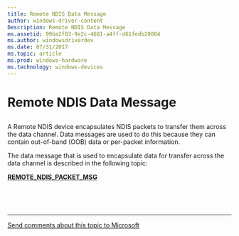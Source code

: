 ```yaml
---
title: Remote NDIS Data Message
author: windows-driver-content
Description: Remote NDIS Data Message
ms.assetid: 99ba2f83-9e2c-4681-a4ff-d61fedb20884
ms.author: windowsdriverdev
ms.date: 07/31/2017
ms.topic: article
ms.prod: windows-hardware
ms.technology: windows-devices
---
```


# Remote NDIS Data Message


## <a href="" id="ddk-remote-ndis-data-message-nr"></a>


A Remote NDIS device encapsulates NDIS packets to transfer them across the data channel. Data messages are used to do this because they can contain out-of-band (OOB) data or per-packet information.

The data message that is used to encapsulate data for transfer across the data channel is described in the following topic:

[**REMOTE\_NDIS\_PACKET\_MSG**](remote-ndis-packet-msg.md)

 

 


--------------------
[Send comments about this topic to Microsoft](mailto:wsddocfb@microsoft.com?subject=Documentation%20feedback%20%5Bnetvista\netvista%5D:%20Remote%20NDIS%20Data%20Message%20%20RELEASE:%20%287/31/2017%29&body=%0A%0APRIVACY%20STATEMENT%0A%0AWe%20use%20your%20feedback%20to%20improve%20the%20documentation.%20We%20don't%20use%20your%20email%20address%20for%20any%20other%20purpose,%20and%20we'll%20remove%20your%20email%20address%20from%20our%20system%20after%20the%20issue%20that%20you're%20reporting%20is%20fixed.%20While%20we're%20working%20to%20fix%20this%20issue,%20we%20might%20send%20you%20an%20email%20message%20to%20ask%20for%20more%20info.%20Later,%20we%20might%20also%20send%20you%20an%20email%20message%20to%20let%20you%20know%20that%20we've%20addressed%20your%20feedback.%0A%0AFor%20more%20info%20about%20Microsoft's%20privacy%20policy,%20see%20http://privacy.microsoft.com/en-us/default.aspx. "Send comments about this topic to Microsoft")


